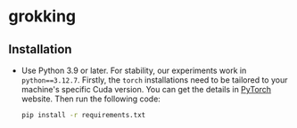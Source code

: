 # grokking

## Installation

* Use Python 3.9 or later. For stability, our experiments work in `python==3.12.7`. Firstly, the `torch` installations need to be tailored to your machine's specific Cuda version. You can get the details in [PyTorch](https://pytorch.org/) website. Then run the following code:
    ```bash
    pip install -r requirements.txt
    ```
